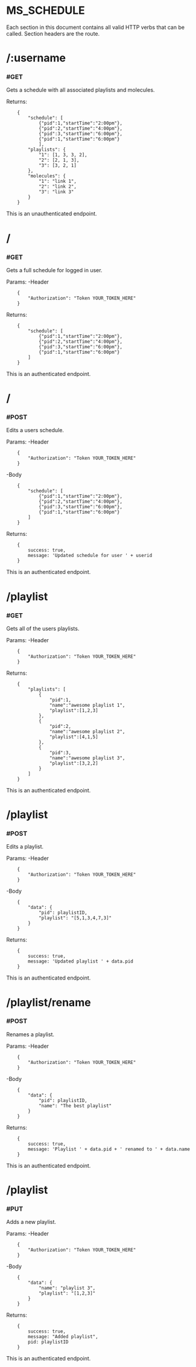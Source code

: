 # MS_SCHEDULE

Each section in this document contains all valid HTTP verbs that can
be called.  Section headers are the route.

# /:username

### #GET
Gets a schedule with all associated playlists and molecules.


Returns:

        {
            "schedule": [
                {"pid":1,"startTime":"2:00pm"},
                {"pid":2,"startTime":"4:00pm"},
                {"pid":3,"startTime":"6:00pm"},
                {"pid":1,"startTime":"6:00pm"}
                ],
            "playlists": {
                "1": [1, 3, 3, 2],
                "2": [2, 1, 3],
                "3": [3, 2, 1]
            },
            "molecules": {
                "1": "link 1",
                "2": "link 2",
                "3": "link 3"
            }
        }

This is an unauthenticated endpoint.

# /

### #GET
Gets a full schedule for logged in user.

Params:
-Header

        {
            "Authorization": "Token YOUR_TOKEN_HERE"
        }

Returns:

        {
            "schedule": [
                {"pid":1,"startTime":"2:00pm"},
                {"pid":2,"startTime":"4:00pm"},
                {"pid":3,"startTime":"6:00pm"},
                {"pid":1,"startTime":"6:00pm"}
            ]
        }

This is an authenticated endpoint.

# /

### #POST
Edits a users schedule.

Params:
-Header

        {
            "Authorization": "Token YOUR_TOKEN_HERE"
        }
-Body

        {
            "schedule": [
                {"pid":1,"startTime":"2:00pm"},
                {"pid":2,"startTime":"4:00pm"},
                {"pid":3,"startTime":"6:00pm"},
                {"pid":1,"startTime":"6:00pm"}
            ]
        }

Returns:

        {
            success: true,
            message: 'Updated schedule for user ' + userid
        }

This is an authenticated endpoint.

# /playlist

### #GET
Gets all of the users playlists.

Params:
-Header

        {
            "Authorization": "Token YOUR_TOKEN_HERE"
        }

Returns:

        {
            "playlists": [
                {
                    "pid":1,
                    "name":"awesome playlist 1",
                    "playlist":[1,2,3]
                },
                {
                    "pid":2,
                    "name":"awesome playlist 2",
                    "playlist":[4,1,5]
                },
                {
                    "pid":3,
                    "name":"awesome playlist 3",
                    "playlist":[3,2,2]
                }
            ]
        }

This is an authenticated endpoint.

# /playlist

### #POST
Edits a playlist.

Params:
-Header

        {
            "Authorization": "Token YOUR_TOKEN_HERE"
        }
-Body

        {
            "data": {
                "pid": playlistID,
                "playlist": "[5,1,3,4,7,3]"
            }
        }

Returns:

        {
            success: true,
            message: 'Updated playlist ' + data.pid
        }

This is an authenticated endpoint.

# /playlist/rename

### #POST
Renames a playlist.

Params:
-Header

        {
            "Authorization": "Token YOUR_TOKEN_HERE"
        }
-Body

        {
            "data": {
                "pid": playlistID,
                "name": "The best playlist"
            }
        }

Returns:

        {
            success: true,
            message: 'Playlist ' + data.pid + ' renamed to ' + data.name
        }

This is an authenticated endpoint.

# /playlist

### #PUT
Adds a new playlist.

Params:
-Header

        {
            "Authorization": "Token YOUR_TOKEN_HERE"
        }
-Body

        {
            "data": {
                "name": "playlist 3",
                "playlist": "[1,2,3]"
            }
        }

Returns:

        {
            success: true,
            message: "Added playlist",
            pid: playlistID
        }

This is an authenticated endpoint.
